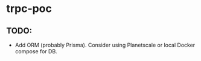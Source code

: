 # trpc-poc

## TODO:

- Add ORM (probably Prisma). Consider using Planetscale or local Docker compose for DB.

